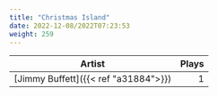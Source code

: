 ```yaml
---
title: "Christmas Island"
date: 2022-12-08/2022T07:23:53
weight: 259
---
```




 Artist | Plays 
----- | -----:
[Jimmy Buffett]({{< ref "a31884">}}) | 1

